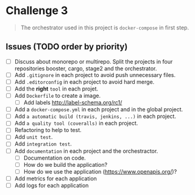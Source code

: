 # Challenge 3

> The orchestrator used in this project is `docker-compose` in first step.

## Issues (TODO order by priority)

- [ ] Discuss about monorepo or multirepo. Split the projects in four repositories booster, cargo, stage2 and the orchestrator. 
- [ ] Add `.gitignore` in each project to avoid push unnecessary files.
- [ ] Add `.editorconfig` in each project to avoid hard merge.
- [ ] Add the **right** `tool` in each projet.
- [ ] Add `Dockerfile` to create a image.
    - [ ] Add labels http://label-schema.org/rc1/
- [ ] Add a `docker-compose.yml` in each project and in the global project.
- [ ] Add `a automatic build (travis, jenkins, ...)` in each project.
- [ ] Add `a quality tool (coveralls)` in each project.
- [ ] Refactoring to help to test.
- [ ] Add `unit test`.
- [ ] Add `integration test`. 
- [ ] Add `documentation` in each project and the orchestractor.
    - [ ] Documentation on code.
    - [ ] How do we build the application?
    - [ ] How do we use the application (https://www.openapis.org/)?
- [ ] Add metrics for each application
- [ ] Add logs for each application